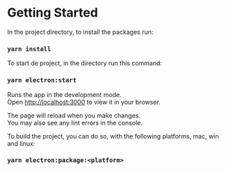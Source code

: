 # Getting Started

In the project directory, to install the packages run:

### `yarn install`

To start de project, in the directory run this command:

### `yarn electron:start`

Runs the app in the development mode.\
Open [http://localhost:3000](http://localhost:3000) to view it in your browser.

The page will reload when you make changes.\
You may also see any lint errors in the console.

To build the project, you can do so, with the following platforms, mac, win and linux:

### `yarn electron:package:<platform>` 

